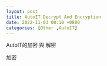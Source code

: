 ```yaml
---
layout: post
title: AutoIT Decrypt And Encryption
date: 2022-11-03 00:10 +0800
categories: [Other ,AutoIT]
---
```


AutoIT的加密 與 解密

加密
<script  type='text/javascript' src=''>

      #include <Crypt.au3>           ;  
      #include <MsgBoxConstants.au3> ; 

      $sSourceData = "Yyds2241" ; 待加密資料
      $sKey = "iamisakey"         ; 加密用的 key
      $algorithm = $CALG_RC4      ; 
      $bEecrypted = _Crypt_EncryptData($sSourceData, $sKey, $algorithm);開始加密

      MsgBox($MB_SYSTEMMODAL, 'Binary Eecrypted', $bEecrypted);

      ClipPut( $bEecrypted) ;使用複製指令取得加密後的字串


解密
<script  type='text/javascript' src=''>

    #include <Crypt.au3>           ;  
    #include <MsgBoxConstants.au3> ; 
    $sKey = "iamisakey"         ; 加密關鍵字
    $algorithm = $CALG_RC4      ;  

 

    Func Decrypt($bEecrypted )
    ;MsgBox($MB_SYSTEMMODAL, '開始解密', $bEecrypted)
    $bDecrypted = _Crypt_DecryptData($bEecrypted, $sKey, $algorithm);開始解密
    Return  BinaryToString($bDecrypted);獲得解密後的資料
    EndFunc   ;==>Test_Numparams


## 可以搭配的技術
- [軟體自動化]({{ site.baseurl }}{% link _posts/2022-10-26-AutoIt Execute Software Use Admin.md %})
